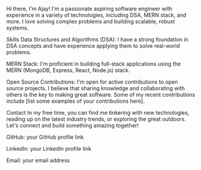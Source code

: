 Hi there, I'm Ajay!
I'm a passionate aspiring software engineer with experience in a variety of technologies, including DSA, MERN stack, and more. I love solving complex problems and building scalable, robust systems.

Skills
Data Structures and Algorithms (DSA): I have a strong foundation in DSA concepts and have experience applying them to solve real-world problems.

MERN Stack: I'm proficient in building full-stack applications using the MERN (MongoDB, Express, React, Node.js) stack.

Open Source Contributions: I'm open for active  contributions to open source projects. I believe that sharing knowledge and collaborating with others is the key to making great software. Some of my recent contributions include [list some examples of your contributions here].


Contact
In my free time, you can find me tinkering with new technologies, reading up on the latest industry trends, or exploring the great outdoors. Let's connect and build something amazing together!

GitHub: your GitHub profile link

LinkedIn: your LinkedIn profile link

Email: your email address
